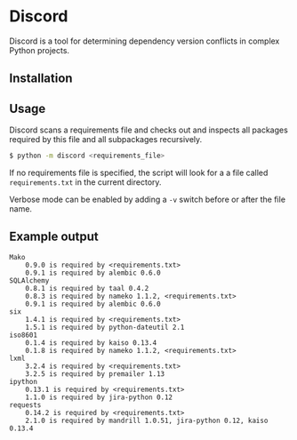 Discord
=======

Discord is a tool for determining dependency version conflicts in complex
Python projects.

Installation
------------


Usage
-----

Discord scans a requirements file and checks out and inspects all packages
required by this file and all subpackages recursively.

```bash
$ python -m discord <requirements_file>
```

If no requirements file is specified, the script will look for a a file called
`requirements.txt` in the current directory.

Verbose mode can be enabled by adding a `-v` switch before or after the file
name.

Example output
--------------

```
Mako
    0.9.0 is required by <requirements.txt>
    0.9.1 is required by alembic 0.6.0
SQLAlchemy
    0.8.1 is required by taal 0.4.2
    0.8.3 is required by nameko 1.1.2, <requirements.txt>
    0.9.1 is required by alembic 0.6.0
six
    1.4.1 is required by <requirements.txt>
    1.5.1 is required by python-dateutil 2.1
iso8601
    0.1.4 is required by kaiso 0.13.4
    0.1.8 is required by nameko 1.1.2, <requirements.txt>
lxml
    3.2.4 is required by <requirements.txt>
    3.2.5 is required by premailer 1.13
ipython
    0.13.1 is required by <requirements.txt>
    1.1.0 is required by jira-python 0.12
requests
    0.14.2 is required by <requirements.txt>
    2.1.0 is required by mandrill 1.0.51, jira-python 0.12, kaiso 0.13.4
```


